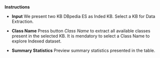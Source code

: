**Instructions**

- **Input** We present two KB DBpedia ES as Inded KB. Select a KB for Data Extraction.

- **Class Name** Press button *Class Name* to extract all available classes present in the selected KB. It is mendatory to select a Class Name to explore Indexed dataset.

- **Summary Statistics** Preview summary statistics presented in the table.  
